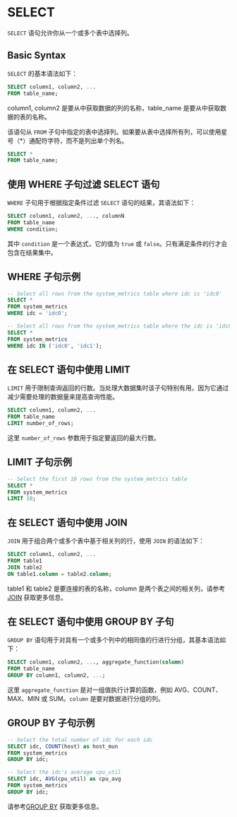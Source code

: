 # SELECT

`SELECT` 语句允许你从一个或多个表中选择列。

## Basic Syntax
`SELECT` 的基本语法如下：

```sql
SELECT column1, column2, ...
FROM table_name;
```
column1, column2 是要从中获取数据的列的名称，table_name 是要从中获取数据的表的名称。

该语句从 `FROM` 子句中指定的表中选择列。如果要从表中选择所有列，可以使用星号（*）通配符字符，而不是列出单个列名。

```sql
SELECT *
FROM table_name;
```

## 使用 WHERE 子句过滤 SELECT 语句

`WHERE` 子句用于根据指定条件过滤 `SELECT` 语句的结果，其语法如下：

```sql
SELECT column1, column2, ..., columnN
FROM table_name
WHERE condition;
```

其中 `condition` 是一个表达式，它的值为 `true` 或 `false`。只有满足条件的行才会包含在结果集中。

## WHERE 子句示例

```sql
-- Select all rows from the system_metrics table where idc is 'idc0'
SELECT *
FROM system_metrics
WHERE idc = 'idc0';

-- Select all rows from the system_metrics table where the idc is 'idc0' or 'idc0'
SELECT *
FROM system_metrics
WHERE idc IN ('idc0', 'idc1');
```

## 在 SELECT 语句中使用 LIMIT

`LIMIT` 用于限制查询返回的行数。当处理大数据集时该子句特别有用，因为它通过减少需要处理的数据量来提高查询性能。

```sql
SELECT column1, column2, ...
FROM table_name
LIMIT number_of_rows;
```

这里 `number_of_rows` 参数用于指定要返回的最大行数。

## LIMIT 子句示例

```sql
-- Select the first 10 rows from the system_metrics table
SELECT *
FROM system_metrics
LIMIT 10;
```

## 在 SELECT 语句中使用 JOIN

`JOIN` 用于组合两个或多个表中基于相关列的行，使用 `JOIN` 的语法如下：

```sql
SELECT column1, column2, ...
FROM table1
JOIN table2
ON table1.column = table2.column;
```

table1 和 table2 是要连接的表的名称，column 是两个表之间的相关列，请参考[JOIN](join.md) 获取更多信息。

## 在 SELECT 语句中使用 GROUP BY 子句

`GROUP BY` 语句用于对具有一个或多个列中的相同值的行进行分组，其基本语法如下：

```sql
SELECT column1, column2, ..., aggregate_function(column)
FROM table_name
GROUP BY column1, column2, ...;
```

这里 `aggregate_function` 是对一组值执行计算的函数，例如 AVG、COUNT、MAX、MIN 或 SUM。`column` 是要对数据进行分组的列。

## GROUP BY 子句示例

```sql
-- Select the total number of idc for each idc
SELECT idc, COUNT(host) as host_mun
FROM system_metrics
GROUP BY idc;

-- Select the idc's average cpu_util
SELECT idc, AVG(cpu_util) as cpu_avg
FROM system_metrics
GROUP BY idc;
```

请参考[GROUP BY](group_by.md) 获取更多信息。
